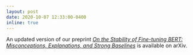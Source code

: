 ```yaml
---
layout: post
date: 2020-10-07 12:33:00-0400
inline: true
---
```


An updated version of our preprint [*On the Stability of Fine-tuning BERT: Misconceptions, Explanations, and Strong Baselines*](https://arxiv.org/abs/2006.04884) is available on arXiv.
